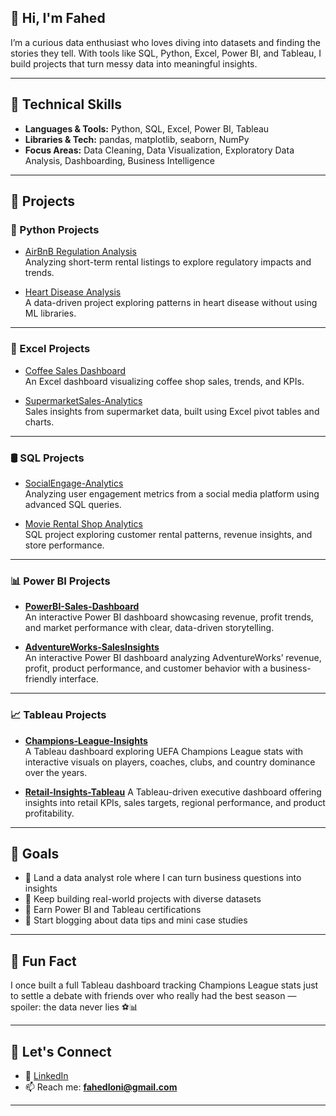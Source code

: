 ## 👋 Hi, I'm Fahed

I’m a curious data enthusiast who loves diving into datasets and finding the stories they tell. With tools like SQL, Python, Excel, Power BI, and Tableau, I build projects that turn messy data into meaningful insights.

---

## 🔧 Technical Skills

- **Languages & Tools:** Python, SQL, Excel, Power BI, Tableau  
- **Libraries & Tech:** pandas, matplotlib, seaborn, NumPy  
- **Focus Areas:** Data Cleaning, Data Visualization, Exploratory Data Analysis, Dashboarding, Business Intelligence

---

## 📂 Projects

### 🐍 Python Projects
- [AirBnB Regulation Analysis](https://github.com/F7-bit/AirBnB-Regulation-Analysis)  
  Analyzing short-term rental listings to explore regulatory impacts and trends.

- [Heart Disease Analysis](https://github.com/F7-bit/HeartDiseaseRisk-Analysis)  
  A data-driven project exploring patterns in heart disease without using ML libraries.

---

### 🧮 Excel Projects
- [Coffee Sales Dashboard](https://github.com/F7-bit/CoffeeShopSales-Analytics)  
  An Excel dashboard visualizing coffee shop sales, trends, and KPIs.

- [SupermarketSales-Analytics](https://github.com/F7-bit/SupermarketSales-Analytics)  
  Sales insights from supermarket data, built using Excel pivot tables and charts.

---

### 🛢 SQL Projects
- [SocialEngage-Analytics](https://github.com/F7-bit/SocialMediaEngagement-Analytics)  
  Analyzing user engagement metrics from a social media platform using advanced SQL queries.

- [Movie Rental Shop Analytics](https://github.com/F7-bit/MovieRentalShop-AnalyticsProject)  
  SQL project exploring customer rental patterns, revenue insights, and store performance.

---

### 📊 Power BI Projects
- **[PowerBI-Sales-Dashboard](https://github.com/F7-bit/PowerBI-Sales-Dashboard)**  
  An interactive Power BI dashboard showcasing revenue, profit trends, and market performance with clear, data-driven storytelling.

- **[AdventureWorks-SalesInsights](https://github.com/F7-bit/AdventureWorks-SalesInsights)**  
  An interactive Power BI dashboard analyzing AdventureWorks’ revenue, profit, product performance, and customer behavior with a business-friendly interface.

---

### 📈 Tableau Projects
- **[Champions-League-Insights](https://github.com/F7-bit/Champions-League-Insights)**  
  A Tableau dashboard exploring UEFA Champions League stats with interactive visuals on players, coaches, clubs, and country dominance over the years.

- **[Retail-Insights-Tableau](https://github.com/F7-bit/Retail-Insights-Tableau)**
  A Tableau-driven executive dashboard offering insights into retail KPIs, sales targets, regional performance, and product profitability.

---

## 🎯 Goals

- 📌 Land a data analyst role where I can turn business questions into insights  
- 📌 Keep building real-world projects with diverse datasets  
- 📌 Earn Power BI and Tableau certifications  
- 📌 Start blogging about data tips and mini case studies

---

## 🎉 Fun Fact

I once built a full Tableau dashboard tracking Champions League stats just to settle a debate with friends over who really had the best season — spoiler: the data never lies ⚽📊

---

## 🤝 Let's Connect
  
- 💼 [LinkedIn](https://www.linkedin.com/in/fahed7)  
- 📫 Reach me: **fahedloni@gmail.com**

---
